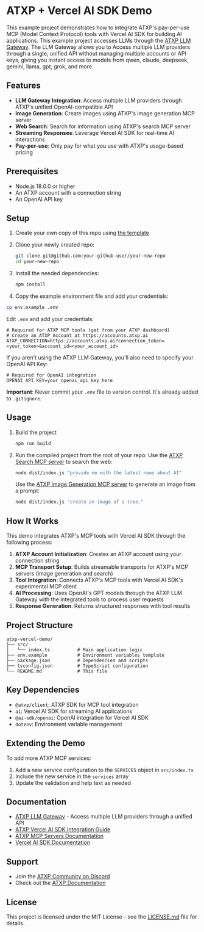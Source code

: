 # ATXP + Vercel AI SDK Demo

This example project demonstrates how to integrate ATXP's pay-per-use MCP (Model Context Protocol) tools with Vercel AI SDK for building AI applications. This example project accesses LLMs through the [ATXP LLM Gateway](https://docs.atxp.ai/). The LLM Gateway allows you to Access multiple LLM providers through a single, unified API without managing multiple accounts or API keys, giving you instant access to models from qwen, claude, deepseek, gemini, llama, gpt, grok, and more.

## Features

- **LLM Gateway Integration**: Access multiple LLM providers through ATXP's unified OpenAI-compatible API
- **Image Generation**: Create images using ATXP's image generation MCP server
- **Web Search**: Search for information using ATXP's search MCP server
- **Streaming Responses**: Leverage Vercel AI SDK for real-time AI interactions
- **Pay-per-use**: Only pay for what you use with ATXP's usage-based pricing

## Prerequisites

- Node.js 18.0.0 or higher
- An ATXP account with a connection string
- An OpenAI API key

## Setup

1. Create your own copy of this repo using [the template](https://github.com/new?template_name=atxp-vercel-demo&template_owner=atxp-dev)

2. Clone your newly created repo: 
   ```bash
   git clone git@github.com:your-github-user/your-new-repo
   cd your-new-repo
   ```

3. Install the needed dependencies:
    ```bash
    npm install
    ```

4. Copy the example environment file and add your credentials:

```bash
cp env.example .env
```

Edit `.env` and add your credentials:

```env
# Required for ATXP MCP tools (get from your ATXP dashboard)
# Create an ATXP Account at https://accounts.atxp.ai
ATXP_CONNECTION=https://accounts.atxp.ai?connection_token=<your_token>&account_id=<your_account_id>
```

If you aren't using the ATXP LLM Gateway, you'll also need to specify your OpenAI API Key:
```env
# Required for OpenAI integration
OPENAI_API_KEY=your_openai_api_key_here
```

**Important**: Never commit your `.env` file to version control. It's already added to `.gitignore`.

## Usage

1. Build the project
    ```bash
    npm run build
    ```

2. Run the compiled project from the root of your repo:
    Use the [ATXP Search MCP server](https://docs.atxp.ai/client/mcp_servers/search) to search the web:
    ```bash
    node dist/index.js "provide me with the latest news about AI"
    ```

    Use the [ATXP Image Generation MCP server](https://docs.atxp.ai/client/mcp_servers/image) to generate an image from a prompt:
    ```bash
    node dist/index.js "create an image of a tree."
    ```

## How It Works

This demo integrates ATXP's MCP tools with Vercel AI SDK through the following process:

1. **ATXP Account Initialization**: Creates an ATXP account using your connection string
2. **MCP Transport Setup**: Builds streamable transports for ATXP's MCP servers (image generation and search)
3. **Tool Integration**: Connects ATXP's MCP tools with Vercel AI SDK's experimental MCP client
4. **AI Processing**: Uses OpenAI's GPT models through the ATXP LLM Gateway with the integrated tools to process user requests
5. **Response Generation**: Returns structured responses with tool results

## Project Structure

```
atxp-vercel-demo/
├── src/
│   └── index.ts          # Main application logic
├── env.example           # Environment variables template
├── package.json          # Dependencies and scripts
├── tsconfig.json         # TypeScript configuration
└── README.md             # This file
```

## Key Dependencies

- `@atxp/client`: ATXP SDK for MCP tool integration
- `ai`: Vercel AI SDK for streaming AI applications
- `@ai-sdk/openai`: OpenAI integration for Vercel AI SDK
- `dotenv`: Environment variable management

## Extending the Demo

To add more ATXP MCP services:

1. Add a new service configuration to the `SERVICES` object in `src/index.ts`
2. Include the new service in the `services` array
3. Update the validation and help text as needed

## Documentation

- [ATXP LLM Gateway](https://docs.atxp.ai/llm) - Access multiple LLM providers through a unified API
- [ATXP Vercel AI SDK Integration Guide](https://docs.atxp.ai/client/guides/vercel_ai)
- [ATXP MCP Servers Documentation](https://docs.atxp.ai/client/mcp-servers)
- [Vercel AI SDK Documentation](https://sdk.vercel.ai/docs)

## Support

- Join the [ATXP Community on Discord](https://discord.gg/atxp)
- Check out the [ATXP Documentation](https://docs.atxp.ai/)

## License

This project is licensed under the MIT License - see the [LICENSE.md](LICENSE.md) file for details.
